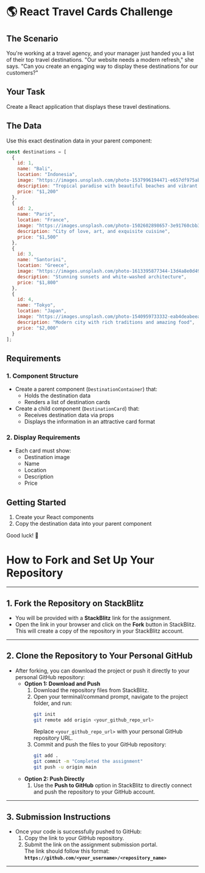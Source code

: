# 🌎 React Travel Cards Challenge

## The Scenario
You're working at a travel agency, and your manager just handed you a list of their top travel destinations. "Our website needs a modern refresh," she says. "Can you create an engaging way to display these destinations for our customers?"

## Your Task
Create a React application that displays these travel destinations.

## The Data
Use this exact destination data in your parent component:
```javascript
const destinations = [
  {
    id: 1,
    name: "Bali",
    location: "Indonesia",
    image: "https://images.unsplash.com/photo-1537996194471-e657df975ab4",
    description: "Tropical paradise with beautiful beaches and vibrant culture",
    price: "$1,200"
  },
  {
    id: 2,
    name: "Paris",
    location: "France",
    image: "https://images.unsplash.com/photo-1502602898657-3e91760cbb34",
    description: "City of love, art, and exquisite cuisine",
    price: "$1,500"
  },
  {
    id: 3,
    name: "Santorini",
    location: "Greece",
    image: "https://images.unsplash.com/photo-1613395877344-13d4a8e0d49e",
    description: "Stunning sunsets and white-washed architecture",
    price: "$1,800"
  },
  {
    id: 4,
    name: "Tokyo",
    location: "Japan",
    image: "https://images.unsplash.com/photo-1540959733332-eab4deabeeaf",
    description: "Modern city with rich traditions and amazing food",
    price: "$2,000"
  }
];
```

## Requirements

### 1. Component Structure
- Create a parent component (`DestinationContainer`) that:
  - Holds the destination data
  - Renders a list of destination cards
- Create a child component (`DestinationCard`) that:
  - Receives destination data via props
  - Displays the information in an attractive card format

### 2. Display Requirements
- Each card must show:
  - Destination image
  - Name
  - Location
  - Description
  - Price

## Getting Started
1. Create your React components
2. Copy the destination data into your parent component

Good luck! 🚀



# **How to Fork and Set Up Your Repository**

---

## **1. Fork the Repository on StackBlitz**

- You will be provided with a **StackBlitz** link for the assignment.
- Open the link in your browser and click on the **Fork** button in StackBlitz.  
  This will create a copy of the repository in your StackBlitz account.

---

## **2. Clone the Repository to Your Personal GitHub**

- After forking, you can download the project or push it directly to your personal GitHub repository:
  - **Option 1: Download and Push**
    1. Download the repository files from StackBlitz.
    2. Open your terminal/command prompt, navigate to the project folder, and run:
       ```bash
       git init
       git remote add origin <your_github_repo_url>
       ```
       Replace `<your_github_repo_url>` with your personal GitHub repository URL.
    3. Commit and push the files to your GitHub repository:
       ```bash
       git add .
       git commit -m "Completed the assignment"
       git push -u origin main
       ```
  - **Option 2: Push Directly**
    1. Use the **Push to GitHub** option in StackBlitz to directly connect and push the repository to your GitHub account.

---

## **3. Submission Instructions**

- Once your code is successfully pushed to GitHub:
  1. Copy the link to your GitHub repository.
  2. Submit the link on the assignment submission portal.  
     The link should follow this format:  
     **`https://github.com/<your_username>/<repository_name>`**

---
 
 
